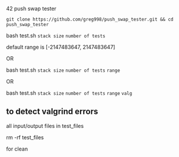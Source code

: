 42 push swap tester

```git clone https://github.com/greg998/push_swap_tester.git && cd push_swap_tester```

bash test.sh `stack size` `number of tests`

default range is [-2147483647, 2147483647]

OR

bash test.sh `stack size` `number of tests` `range`

OR
 
bash test.sh `stack size` `number of tests` `range` `valg`

to detect valgrind errors
-------------------------------------------------------------------------------------------

all input/output files in test_files

rm -rf test_files

for clean

